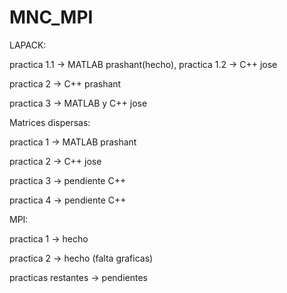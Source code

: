 # MNC_MPI
LAPACK:

practica 1.1 -> MATLAB prashant(hecho), practica 1.2 -> C++ jose

practica 2 -> C++ prashant

practica 3 -> MATLAB y C++ jose

Matrices dispersas:

practica 1 -> MATLAB prashant

practica 2 -> C++ jose

practica 3 -> pendiente C++

practica 4 -> pendiente C++

MPI:

practica 1 -> hecho

practica 2 -> hecho (falta graficas)

practicas restantes -> pendientes
